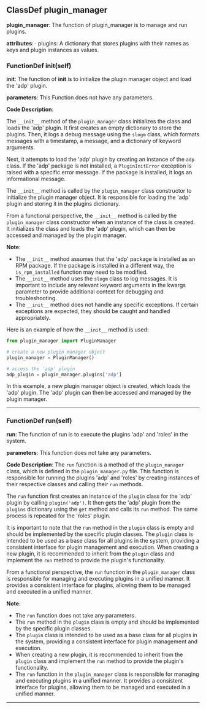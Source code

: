 ## ClassDef plugin_manager
 **plugin\_manager**: The function of plugin\_manager is to manage and run plugins.

**attributes**:
· plugins: A dictionary that stores plugins with their names as keys and plugin instances as values.

### FunctionDef __init__(self)
 **__init__**: The function of __init__ is to initialize the plugin manager object and load the 'adp' plugin.

**parameters**: This Function does not have any parameters.

**Code Description**:

The `__init__` method of the `plugin_manager` class initializes the class and loads the 'adp' plugin. It first creates an empty dictionary to store the plugins. Then, it logs a debug message using the `slogm` class, which formats messages with a timestamp, a message, and a dictionary of keyword arguments.

Next, it attempts to load the 'adp' plugin by creating an instance of the `adp` class. If the 'adp' package is not installed, a `PluginInitError` exception is raised with a specific error message. If the package is installed, it logs an informational message.

The `__init__` method is called by the `plugin_manager` class constructor to initialize the plugin manager object. It is responsible for loading the 'adp' plugin and storing it in the plugins dictionary.

From a functional perspective, the `__init__` method is called by the `plugin_manager` class constructor when an instance of the class is created. It initializes the class and loads the 'adp' plugin, which can then be accessed and managed by the plugin manager.

**Note**:

* The `__init__` method assumes that the 'adp' package is installed as an RPM package. If the package is installed in a different way, the `is_rpm_installed` function may need to be modified.
* The `__init__` method uses the `slogm` class to log messages. It is important to include any relevant keyword arguments in the kwargs parameter to provide additional context for debugging and troubleshooting.
* The `__init__` method does not handle any specific exceptions. If certain exceptions are expected, they should be caught and handled appropriately.

Here is an example of how the `__init__` method is used:
```python
from plugin_manager import PluginManager

# create a new plugin manager object
plugin_manager = PluginManager()

# access the 'adp' plugin
adp_plugin = plugin_manager.plugins['adp']
```
In this example, a new plugin manager object is created, which loads the 'adp' plugin. The 'adp' plugin can then be accessed and managed by the plugin manager.
***
### FunctionDef run(self)
 **run**: The function of run is to execute the plugins 'adp' and 'roles' in the system.

**parameters**: This function does not take any parameters.

**Code Description**:
The `run` function is a method of the `plugin_manager` class, which is defined in the `plugin_manager.py` file. This function is responsible for running the plugins 'adp' and 'roles' by creating instances of their respective classes and calling their `run` methods.

The `run` function first creates an instance of the `plugin` class for the 'adp' plugin by calling `plugin('adp')`. It then gets the 'adp' plugin from the `plugins` dictionary using the `get` method and calls its `run` method. The same process is repeated for the 'roles' plugin.

It is important to note that the `run` method in the `plugin` class is empty and should be implemented by the specific plugin classes. The `plugin` class is intended to be used as a base class for all plugins in the system, providing a consistent interface for plugin management and execution. When creating a new plugin, it is recommended to inherit from the `plugin` class and implement the `run` method to provide the plugin's functionality.

From a functional perspective, the `run` function in the `plugin_manager` class is responsible for managing and executing plugins in a unified manner. It provides a consistent interface for plugins, allowing them to be managed and executed in a unified manner.

**Note**:

* The `run` function does not take any parameters.
* The `run` method in the `plugin` class is empty and should be implemented by the specific plugin classes.
* The `plugin` class is intended to be used as a base class for all plugins in the system, providing a consistent interface for plugin management and execution.
* When creating a new plugin, it is recommended to inherit from the `plugin` class and implement the `run` method to provide the plugin's functionality.
* The `run` function in the `plugin_manager` class is responsible for managing and executing plugins in a unified manner. It provides a consistent interface for plugins, allowing them to be managed and executed in a unified manner.
***
